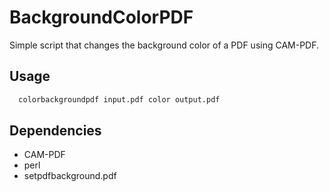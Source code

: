 # BackgroundColorPDF
Simple script that changes the background color of a PDF using CAM-PDF.

## Usage
```bash
  colorbackgroundpdf input.pdf color output.pdf
```

## Dependencies
- CAM-PDF
- perl
- setpdfbackground.pdf
